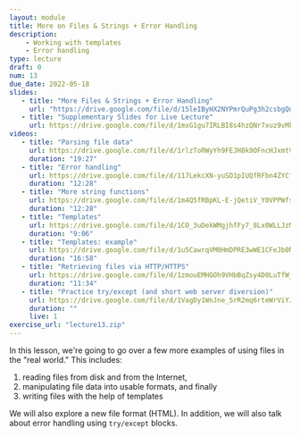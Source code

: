 ```yaml
---
layout: module
title: More on Files & Strings + Error Handling
description:
    - Working with templates
    - Error handling
type: lecture
draft: 0
num: 13
due_date: 2022-05-18
slides: 
   - title: "More Files & Strings + Error Handling"
     url: "https://drive.google.com/file/d/15leIByHX2NYPmrQuPg3h2csbgQucCrbg/view?usp=sharing"
   - title: "Supplementary Slides for Live Lecture"
     url: https://drive.google.com/file/d/1mxG1gu7IRLBI8s4hzQNr7xuz9vMk1IAX/view?usp=sharing
videos:
   - title: "Parsing file data"
     url: https://drive.google.com/file/d/1rlzToRWyYh9FEJH8k9OFncHJxmtVLHC2/view?usp=sharing
     duration: "19:27"
   - title: "Error handling"
     url: https://drive.google.com/file/d/117LekcXN-yuSD1pIUQfRFbn4ZYCfS5CG/view?usp=sharing
     duration: "12:28"
   - title: "More string functions"
     url: https://drive.google.com/file/d/1m4Q5fRBpKL-E-jQetiV_Y0VPPWfsnPgO/view?usp=sharing
     duration: "12:28"
   - title: "Templates"
     url: https://drive.google.com/file/d/1CO_3uDekWMgjhfFy7_8Lx0WLLJzMS8MZ/view?usp=sharing
     duration: "9:06"
   - title: "Templates: example"
     url: https://drive.google.com/file/d/1u5CawrqVM0HmDPRE3wWE1CFeJb0NESND/view?usp=sharing
     duration: "16:58"
   - title: "Retrieving files via HTTP/HTTPS"
     url: https://drive.google.com/file/d/1zmouEMHGOh9VHbBqZsy4D0LuTfWjbPjM/view?usp=sharing
     duration: "11:34"
   - title: "Practice try/except (and short web server diversion)"
     url: https://drive.google.com/file/d/1VagDy1WnJne_SrR2mq6rteWrViYJRo0f/view?usp=sharing
     duration: ""
     live: 1
exercise_url: "lecture13.zip"
---
```


In this lesson, we're going to go over a few more examples of using files in the "real world." This includes:
1. reading files from disk and from the Internet,
2. manipulating file data into usable formats, and finally
3. writing files with the help of templates

We will also explore a new file format (HTML). In addition, we will also talk about error handling using `try/except` blocks.